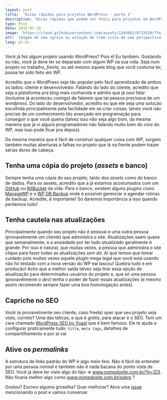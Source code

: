 ```yaml
---
layout: post
title:  "Dicas rápidas para projetos WordPress - parte 1"
description: "Dicas rápidas que podem ser úteis para projetos em WordPress."
type: Post
date: 2015-07-16
image: 'https://cloud.githubusercontent.com/assets/1345662/8713520/ffe24dec-2b3f-11e5-9899-662498a8a3f5.jpg'
alt: 'Imagem de uma igreja ou estação de trem vista de uma perspectiva mostrando sua próxima do chão'
lang: pt-br
---
```


Você já fez algum projeto usando WordPress? Pois é! Eu também. Gostando ou não, você já deve ter se deparado com algum WP na sua vida. Seja num projeto no trabalho, *freela*, ou até mesmo aquele blog que você costuma ler, possa ter sido feito em WP.

Acredito que o WordPress seja tão popular pelo fácil aprendizado de ambos os lados: cliente e desenvolvedor. Falando do lado do cliente, acredito que seja a plataforma pra blog mais conhecida e admito que já ouvi falar (inclusive já aconteceu comigo) de falarem que tal pessoa precisava de um *wordpress*. Do lado do desenvolvedor, acredito eu que ele seja uma solução escolhida principalmente pela facilidade em se criar coisas; talvez você não precise de um conhecimento tão avançado em programação para conseguir o que você queira (talvez isso não seja algo bom, da mesma maneira que já vi alguns programadores não falando muito bem do *core* do WP, mas isso pode ficar pra depois).

Da mesma maneira que é fácil de *construir* qualquer coisa com WP, surgem também muitas aberturas a falhas no projeto que lá na frente podem trazer sérias dores de cabeça.

## Tenha uma cópia do projeto (*assets* e banco)

Sempre tenha uma cópia do seu projeto, tanto dos *assets* como do banco de dados. Para os assets, acredito que a já estamos acostumados com um [GitHub](https://www.github.com) ou [BitBucket](https://www.bitbucket.org) da vida. Para o banco, existem alguns plugins como [ManageWP](https://managewp.com/) e o [WP DB Backup](https://wordpress.org/plugins/wp-db-backup/) onde é possível gerenciar e agendar rotinas de backup. Acredite, é importante! Só daremos importância a isso quando perdemos tudo!

## Tenha cautela nas atualizações

Principalmente quando seu projeto não é pessoal e uma outra pessoa (provavelmente um cliente) que administra o site. Atualizações saem quase que semanalmente, e a ansiedade por ter tudo *atualizado* geralmente é grande. Por isso é natural, que muitas vezes, a pessoa que administra o site clique para fazer todas as atualizações *sem dó*. Aí que temos que tomar cuidado pois muitas vezes aquele *plugin* mega legal que você está usando não foi testado com a nova versão do WP eaí lascou! Quebra tudo e em produção! Acho que a melhor saída talvez seja tirar essa opção de atualização para determinados usuários do projeto e, que só uma pessoa (provavelmente o *dev*) tenha o poder de fazer essas atualizações (e mesmo assim recomendo sempre fazer uma boa homologação antes).

## Capriche no SEO

Você (e provavelmente seu cliente, caso freela) quer que seu projeto seja visto, correto? Uma das táticas, e que é *grátis*, para atacar é o SEO. Tem um cara chamado [WordPress SEO by Yoast](https://wordpress.org/plugins/wordpress-seo/) que é bem famoso. Ele te ajuda a configurar praticamente tudo: `title`, `meta tags`, detalhes de compartilhamento e por aí vai.

## Ative os *permalinks*

A estrutura de links padrão do WP é algo meio feio. Não é fácil de entender por uma pessoa normal e também não é nada bacana do ponto vista de SEO. Você já deve ter visto algo do tipo => *www.nomedosite.com.br/?p=123*. Não ficaria melhor algo como *www.nomedosite.com.br/sobre* ?

Gostou? Escrevi alguma groselha? Quer melhorar? Abra uma [issue](https://github.com/raphaelfabeni/raphaelfabeni.github.io/issues) mencionando o post e vamos conversar.
